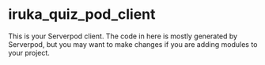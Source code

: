 # iruka_quiz_pod_client

This is your Serverpod client. The code in here is mostly generated by
Serverpod, but you may want to make changes if you are adding modules to your
project.
